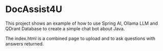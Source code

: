 # DocAssist4U

This project shows an example of how to use Spring AI, Ollama LLM and QDrant Database to create a simple chat bot about Java.

The index.html is a combined page to upload and to ask questions with answers returned.

